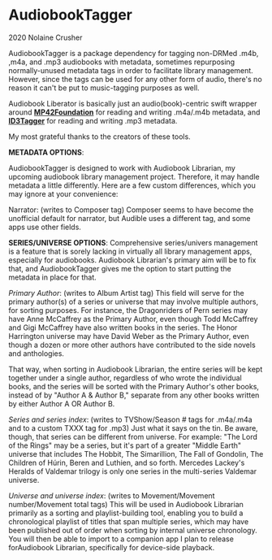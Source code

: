 # AudiobookTagger
2020 Nolaine Crusher

AudiobookTagger is a package dependency for tagging non-DRMed .m4b, ,m4a, and .mp3 audiobooks with metadata, sometimes repurposing normally-unused metadata tags in order to facilitate library management. However, since the tags can be used for any other form of audio, there's no reason it can't be put to music-tagging purposes as well.

Audiobook Liberator is basically just an audio(book)-centric swift wrapper around **[MP42Foundation](https://bitbucket.org/galad87/mp42foundation/src/master/)** for reading and writing .m4a/.m4b metadata, and **[ID3Tagger](https://github.com/chicio/ID3TagEditor)** for reading and writing .mp3 metadata. 

My most grateful thanks to the creators of these tools.


**METADATA OPTIONS**:

AudiobookTagger is designed to work with Audiobook Librarian, my upcoming audiobook library management project. Therefore, it may handle metadata a little differently. Here are a few custom differences, which you may ignore at your convenience:

Narrator: (writes to Composer tag)
Composer seems to have become the unofficial default for narrator, but Audible uses a different tag, and some apps use other fields.


**SERIES/UNIVERSE OPTIONS**:
Comprehensive series/univers management is a feature that is sorely lacking in virtually all library management apps, especially for audiobooks. Audiobook Librarian's primary aim will be to fix that, and AudiobookTagger gives me the option to start putting the metadata in place for that.

_Primary Author_: (writes to Album Artist tag)
This field will serve for the primary author(s) of a series or universe that may involve multiple authors, for sorting purposes. For instance, the Dragonriders of Pern series may have Anne McCaffrey as the Primary Author, even though Todd McCaffrey and Gigi McCaffrey have also written books in the series. The Honor Harrington universe may have David Weber as the Primary Author, even though a dozen or more other authors have contributed to the side novels and anthologies.

That way, when sorting in Audiobook Librarian, the entire series will be kept together under a single author, regardless of who wrote the individual books, and the series will be sorted with the Primary Author's other books, instead of by "Author A & Author B," separate from any other books written by either Author A OR Author B.

_Series and series index_: (writes to TVShow/Season # tags for .m4a/.m4a and to a custom TXXX tag for .mp3)
Just what it says on the tin. Be aware, though, that series can be different from universe. For example:
"The Lord of the Rings" may be a series, but it's part of a greater "Middle Earth" universe that includes The Hobbit, The Simarillion, The Fall of Gondolin, The Children of Húrin, Beren and Luthien, and so forth. Mercedes Lackey's Heralds of Valdemar trilogy is only one series in the multi-series Valdemar universe.

_Universe and universe index_: (writes to Movement/Movement number/Movement total tags)
This will be used in Audiobook Librarian primarily as a sorting and playlist-building tool, enabling you to build a chronological playlist of titles that span multiple series, which may have been published out of order when sorting by internal universe chronology. You will then be able to import to a companion app I plan to release forAudiobook Librarian, specifically for device-side playback.
